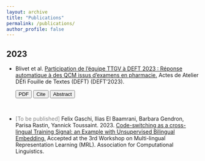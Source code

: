 ```yaml
---
layout: archive
title: "Publications"
permalink: /publications/
author_profile: false
---
```


## 2023

- Blivet et al. [Participation de l’équipe TTGV à DEFT 2023 : Réponse automatique à des QCM issus d’examens en pharmacie.](https://B-Gendron.github.io/publications/publications-1/) Actes de Atelier DÉfi Fouille de Textes (DEFT) (DEFT’2023).
    <form action="http://talnarchives.atala.org/ateliers/2023/DEFT/480090.pdf" method="get" target="_blank"><button type="submit">PDF</button> <form action="https://B-Gendron.github.io/files/ref_deft.txt" method="get" target="_blank"><button type="submit">Cite</button> <form action="http://talnarchives.atala.org/ateliers/2023/DEFT/480090.html" method="get" target="_blank"><button type="submit">Abstract</button></form></form></form>

  <br>
- <font color=gray> [To be published] </font>  Felix Gaschi, Ilias El Baamrani, Barbara Gendron, Parisa Rastin, Yannick Toussaint. 2023. [Code-switching as a cross-lingual Training Signal: an Example with Unsupervised Bilingual Embedding.](https://B-Gendron.github.io/publications/publications-2/) Accepted at the 3rd Workshop on Multi-lingual Representation Learning (MRL). Association for Computational Linguistics.  
<!-- <span style="color:darkblue">*Keywords: code-switching, word embeddings, multilingual alignment, unsupervised mapping.* </span> -->
